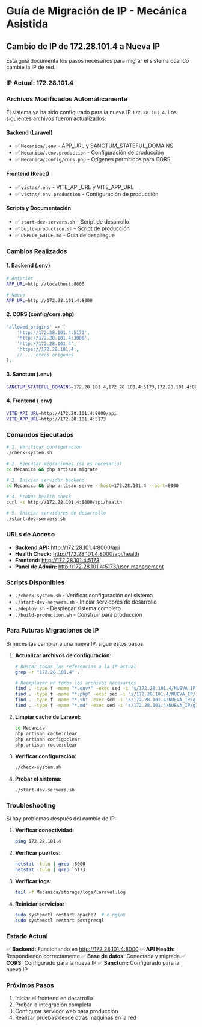 # Guía de Migración de IP - Mecánica Asistida

## Cambio de IP de 172.28.101.4 a Nueva IP

Esta guía documenta los pasos necesarios para migrar el sistema cuando cambie la IP de red.

### IP Actual: 172.28.101.4

### Archivos Modificados Automáticamente

El sistema ya ha sido configurado para la nueva IP `172.28.101.4`. Los siguientes archivos fueron actualizados:

#### Backend (Laravel)
- ✅ `Mecanica/.env` - APP_URL y SANCTUM_STATEFUL_DOMAINS
- ✅ `Mecanica/.env.production` - Configuración de producción
- ✅ `Mecanica/config/cors.php` - Orígenes permitidos para CORS

#### Frontend (React)
- ✅ `vistas/.env` - VITE_API_URL y VITE_APP_URL
- ✅ `vistas/.env.production` - Configuración de producción

#### Scripts y Documentación
- ✅ `start-dev-servers.sh` - Script de desarrollo
- ✅ `build-production.sh` - Script de producción
- ✅ `DEPLOY_GUIDE.md` - Guía de despliegue

### Cambios Realizados

#### 1. Backend (.env)
```bash
# Anterior
APP_URL=http://localhost:8000

# Nuevo
APP_URL=http://172.28.101.4:8000
```

#### 2. CORS (config/cors.php)
```php
'allowed_origins' => [
    'http://172.28.101.4:5173',
    'http://172.28.101.4:3000',
    'http://172.28.101.4',
    'https://172.28.101.4',
    // ... otros orígenes
],
```

#### 3. Sanctum (.env)
```bash
SANCTUM_STATEFUL_DOMAINS=172.28.101.4,172.28.101.4:5173,172.28.101.4:8000,localhost,127.0.0.1,localhost:3000,localhost:5173
```

#### 4. Frontend (.env)
```bash
VITE_API_URL=http://172.28.101.4:8000/api
VITE_APP_URL=http://172.28.101.4:5173
```

### Comandos Ejecutados

```bash
# 1. Verificar configuración
./check-system.sh

# 2. Ejecutar migraciones (si es necesario)
cd Mecanica && php artisan migrate

# 3. Iniciar servidor backend
cd Mecanica && php artisan serve --host=172.28.101.4 --port=8000

# 4. Probar health check
curl -s http://172.28.101.4:8000/api/health

# 5. Iniciar servidores de desarrollo
./start-dev-servers.sh
```

### URLs de Acceso

- **Backend API:** http://172.28.101.4:8000/api
- **Health Check:** http://172.28.101.4:8000/api/health
- **Frontend:** http://172.28.101.4:5173
- **Panel de Admin:** http://172.28.101.4:5173/user-management

### Scripts Disponibles

- `./check-system.sh` - Verificar configuración del sistema
- `./start-dev-servers.sh` - Iniciar servidores de desarrollo
- `./deploy.sh` - Desplegar sistema completo
- `./build-production.sh` - Construir para producción

### Para Futuras Migraciones de IP

Si necesitas cambiar a una nueva IP, sigue estos pasos:

1. **Actualizar archivos de configuración:**
   ```bash
   # Buscar todas las referencias a la IP actual
   grep -r "172.28.101.4" .
   
   # Reemplazar en todos los archivos necesarios
   find . -type f -name "*.env*" -exec sed -i 's/172.28.101.4/NUEVA_IP/g' {} +
   find . -type f -name "*.php" -exec sed -i 's/172.28.101.4/NUEVA_IP/g' {} +
   find . -type f -name "*.sh" -exec sed -i 's/172.28.101.4/NUEVA_IP/g' {} +
   find . -type f -name "*.md" -exec sed -i 's/172.28.101.4/NUEVA_IP/g' {} +
   ```

2. **Limpiar cache de Laravel:**
   ```bash
   cd Mecanica
   php artisan cache:clear
   php artisan config:clear
   php artisan route:clear
   ```

3. **Verificar configuración:**
   ```bash
   ./check-system.sh
   ```

4. **Probar el sistema:**
   ```bash
   ./start-dev-servers.sh
   ```

### Troubleshooting

Si hay problemas después del cambio de IP:

1. **Verificar conectividad:**
   ```bash
   ping 172.28.101.4
   ```

2. **Verificar puertos:**
   ```bash
   netstat -tuln | grep :8000
   netstat -tuln | grep :5173
   ```

3. **Verificar logs:**
   ```bash
   tail -f Mecanica/storage/logs/laravel.log
   ```

4. **Reiniciar servicios:**
   ```bash
   sudo systemctl restart apache2  # o nginx
   sudo systemctl restart postgresql
   ```

### Estado Actual

✅ **Backend:** Funcionando en http://172.28.101.4:8000
✅ **API Health:** Respondiendo correctamente
✅ **Base de datos:** Conectada y migrada
✅ **CORS:** Configurado para la nueva IP
✅ **Sanctum:** Configurado para la nueva IP

### Próximos Pasos

1. Iniciar el frontend en desarrollo
2. Probar la integración completa
3. Configurar servidor web para producción
4. Realizar pruebas desde otras máquinas en la red
